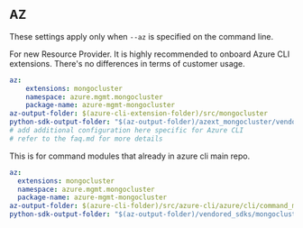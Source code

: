 ## AZ

These settings apply only when `--az` is specified on the command line.

For new Resource Provider. It is highly recommended to onboard Azure CLI extensions. There's no differences in terms of customer usage. 

``` yaml $(az) && $(target-mode) != 'core'
az:
    extensions: mongocluster
    namespace: azure.mgmt.mongocluster
    package-name: azure-mgmt-mongocluster
az-output-folder: $(azure-cli-extension-folder)/src/mongocluster
python-sdk-output-folder: "$(az-output-folder)/azext_mongocluster/vendored_sdks/mongocluster"
# add additional configuration here specific for Azure CLI
# refer to the faq.md for more details
```



This is for command modules that already in azure cli main repo. 
``` yaml $(az) && $(target-mode) == 'core'
az:
  extensions: mongocluster
  namespace: azure.mgmt.mongocluster
  package-name: azure-mgmt-mongocluster
az-output-folder: $(azure-cli-folder)/src/azure-cli/azure/cli/command_modules/mongocluster
python-sdk-output-folder: "$(az-output-folder)/vendored_sdks/mongocluster"
``` 